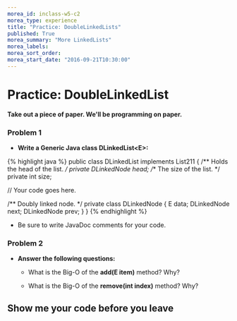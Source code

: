 ```yaml
---
morea_id: inclass-w5-c2
morea_type: experience
title: "Practice: DoubleLinkedLists"
published: True
morea_summary: "More LinkedLists"
morea_labels:
morea_sort_order:
morea_start_date: "2016-09-21T10:30:00"
---
```


# Practice: DoubleLinkedList

**Take out a piece of paper. We'll be programming on paper.**

### Problem 1

* **Write a Generic Java class DLinkedList&lt;E&gt;:**

{% highlight java %}
public class DLinkedList<E> implements List211<E> {
  /** Holds the head of the list. */
  private DLinkedNode<E> head;
  /** The size of the list. */
  private int size;

  // Your code goes here.

  /** Doubly linked node. */
  private class DLinkedNode<E> {
    E data;
    DLinkedNode<E> next;
    DLinkedNode<E> prev;
  }
}
{% endhighlight %}

* Be sure to write JavaDoc comments for your code.

### Problem 2

* **Answer the following questions:**

  * What is the Big-O of the **add(E item)** method? Why?
  
  * What is the Big-O of the **remove(int index)** method? Why?


## Show me your code before you leave

